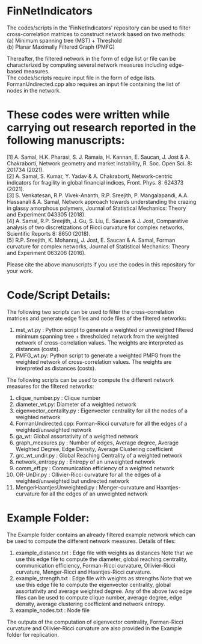 # FinNetIndicators

The codes/scripts in the 'FinNetIndicators' repository can be used to filter cross-correlation matrices to construct network based on two methods: <br/>
(a) Minimum spanning tree (MST) +  Threshold <br/>
(b) Planar Maximally Filtered Graph (PMFG) 

Thereafter, the filtered network in the form of edge list or file can be characterized by computing several network measures including edge-based measures. <br/>
The codes/scripts require input file in the form of edge lists. <br/>
FormanUndirected.cpp also requires an input file containing the list of nodes in the network.

These codes were written while carrying out research reported in the following manuscripts:
=================================================================================================
[1] A. Samal, H.K. Pharasi, S. J. Ramaia, H. Kannan, E. Saucan, J. Jost & A. Chakraborti, Network geometry and market instability, R. Soc. Open Sci. 8: 201734 (2021). <br/>
[2] A. Samal, S. Kumar, Y. Yadav & A. Chakraborti, Network-centric indicators for fragility in global financial indices, Front. Phys. 8: 624373 (2021). <br/>
[3] S. Venkatesan, R.P. Vivek-Ananth, R.P. Sreejith, P. Mangalapandi, A.A. Hassanali & A. Samal, Network approach towards understanding the crazing in glassy amorphous polymers, Journal of Statistical Mechanics: Theory and Experiment 043305 (2018). <br/>
[4] A. Samal, R.P. Sreejith, J. Gu, S. Liu, E. Saucan & J. Jost, Comparative analysis of two discretizations of Ricci curvature for complex networks, Scientific Reports 8: 8650 (2018). <br/>
[5] R.P. Sreejith, K. Mohanraj, J. Jost, E. Saucan & A. Samal, Forman curvature for complex networks, Journal of Statistical Mechanics: Theory and Experiment 063206 (2016).

Please cite the above manuscripts if you use the codes in this repository for your work.

Code/Script Details:
=================================================

The following two scripts can be used to filter the cross-correlation matrices and generate edge files and node files of the filtered networks:
1) mst_wt.py : Python script to generate a weighted or unweighted filtered minimum spanning tree + thresholded network from the weighted network of cross-correlation values. The weights are interpreted as distances (costs).
2) PMFG_wt.py: Python script to generate a weighted PMFG from the weighted network of cross-correlation values. The weights are interpreted as distances (costs).

The following scripts can be used to compute the different network measures for the filtered networks:
1) clique_number.py : Clique number
2) diameter_wt.py: Diameter of a weighted network
3) eigenvector_centality.py : Eigenvector centrality for all the nodes of a weighted network
4) FormanUndirected.cpp: Forman-Ricci curvature for all the edges of a weighted/unweighted network 
5) ga_wt: Global assortativity of a weighted network
6) graph_measures.py : Number of edges, Average degree, Average Weighted Degree, Edge Density, Average Clustering coefficient
7) grc_wt_undir.py : Global Reaching Centrality of a weighted network
8) network_entropy.py : Entropy of an unweighted network
9) comm_eff.py : Communication efficiency of a weighted network
10) OR-UnDir.py : Ollivier-Ricci curvature for all the edges of a weighted/unweighted but undirected network
11) MengerHaantjesUnweighted.py : Menger-curvature and Haantjes-curvature for all the edges of an unweighted network


Example Folder:
=================================================================================================

The Example folder contains an already filtered example network which can be used to compute the different network measures.
Details of files:
1) example_distance.txt : Edge file with weights as distances
Note that we use this edge file to compute the diameter, global reaching centrality, communication efficiency, Forman-Ricci curvature, Ollivier-Ricci curvature, Menger-Ricci and Haantjes-Ricci curvature.
2) example_strength.txt : Edge file with weights as strengths
Note that we use this edge file to compute the eigenvector centrality, global assortativity and average weighted degree.
Any of the above two edge files can be used to compute clique number, average degree, edge density, average clustering coefficient and network entropy.
3) example_nodes.txt : Node file

The outputs of the computation of eigenvector centrality, Forman-Ricci curvature and Ollivier-Ricci curvature are also provided in the Example folder for replication.
